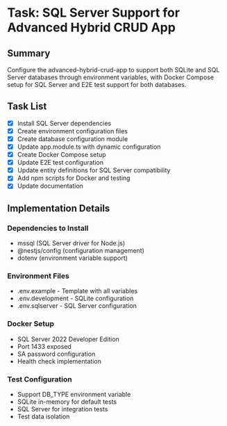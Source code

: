 # Task: SQL Server Support for Advanced Hybrid CRUD App

## Summary
Configure the advanced-hybrid-crud-app to support both SQLite and SQL Server databases through environment variables, with Docker Compose setup for SQL Server and E2E test support for both databases.

## Task List

- [x] Install SQL Server dependencies
- [x] Create environment configuration files
- [x] Create database configuration module
- [x] Update app.module.ts with dynamic configuration
- [x] Create Docker Compose setup
- [x] Update E2E test configuration
- [x] Update entity definitions for SQL Server compatibility
- [x] Add npm scripts for Docker and testing
- [x] Update documentation

## Implementation Details

### Dependencies to Install
- mssql (SQL Server driver for Node.js)
- @nestjs/config (configuration management)
- dotenv (environment variable support)

### Environment Files
- .env.example - Template with all variables
- .env.development - SQLite configuration
- .env.sqlserver - SQL Server configuration

### Docker Setup
- SQL Server 2022 Developer Edition
- Port 1433 exposed
- SA password configuration
- Health check implementation

### Test Configuration
- Support DB_TYPE environment variable
- SQLite in-memory for default tests
- SQL Server for integration tests
- Test data isolation